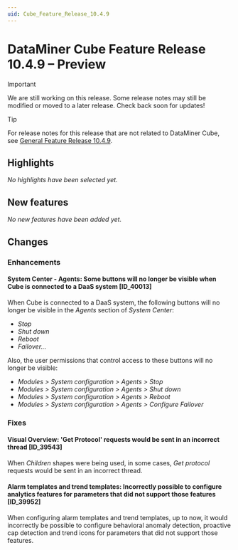 ```yaml
---
uid: Cube_Feature_Release_10.4.9
---
```


# DataMiner Cube Feature Release 10.4.9 – Preview

> [!IMPORTANT]
> We are still working on this release. Some release notes may still be modified or moved to a later release. Check back soon for updates!

> [!TIP]
> For release notes for this release that are not related to DataMiner Cube, see [General Feature Release 10.4.9](xref:General_Feature_Release_10.4.9).

## Highlights

*No highlights have been selected yet.*

## New features

*No new features have been added yet.*

## Changes

### Enhancements

#### System Center - Agents: Some buttons will no longer be visible when Cube is connected to a DaaS system [ID_40013]

<!-- MR 10.3.0 [CU18] / 10.4.0 [CU6] - FR 10.4.9 -->

When Cube is connected to a DaaS system, the following buttons will no longer be visible in the *Agents* section of *System Center*:

- *Stop*
- *Shut down*
- *Reboot*
- *Failover...*

Also, the user permissions that control access to these buttons will no longer be visible:

- *Modules > System configuration > Agents > Stop*
- *Modules > System configuration > Agents > Shut down*
- *Modules > System configuration > Agents > Reboot*
- *Modules > System configuration > Agents > Configure Failover*

### Fixes

#### Visual Overview: 'Get Protocol' requests would be sent in an incorrect thread [ID_39543]

<!-- MR 10.3.0 [CU18] / 10.4.0 [CU6] - FR 10.4.9 -->

When *Children* shapes were being used, in some cases, *Get protocol* requests would be sent in an incorrect thread.

#### Alarm templates and trend templates: Incorrectly possible to configure analytics features for parameters that did not support those features [ID_39952]

<!-- MR 10.3.0 [CU18]/10.4.0 [CU6] - FR 10.4.9 -->

When configuring alarm templates and trend templates, up to now, it would incorrectly be possible to configure behavioral anomaly detection, proactive cap detection and trend icons for parameters that did not support those features.
